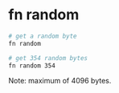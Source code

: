 # fn random

```bash
# get a random byte
fn random

# get 354 random bytes
fn random 354
```

Note: maximum of 4096 bytes.
